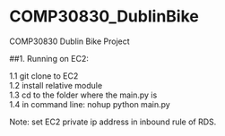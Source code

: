 # COMP30830_DublinBike
COMP30830 Dublin Bike Project 


##1. Running on EC2:

1.1 git clone to EC2<br>
1.2 install relative module <br>
1.3 cd to the folder where the main.py is <br>
1.4 in command line: nohup python main.py <br>

Note: set EC2 private ip address in inbound rule of RDS.
